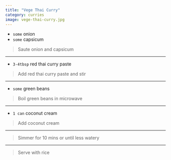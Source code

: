 ```yaml
---
title: "Vege Thai Curry"
category: curries
image: vege-thai-curry.jpg
---
```



* `some` onion
* `some` capsicum

> Saute onion and capsicum

---

* `3-4tbsp` red thai curry paste

> Add red thai curry paste  and stir

---

* `some` green beans

> Boil green beans in microwave

---

* `1 can` coconut cream

> Add coconut cream

---

> Simmer for 10 mins or until less watery

---

> Serve with rice

